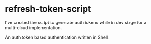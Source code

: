 # refresh-token-script

I've created the script to generate auth tokens while in dev stage for a multi-cloud implementation.

An auth token based authentication written in Shell.
